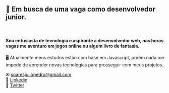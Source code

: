 ## 🔎 Em busca de uma vaga como desenvolvedor junior.  
<br>

#### Sou entusiasta de tecnologia e aspirante a desenvolvedor web, nas horas vagas me aventuro em jogos online ou algum livro de fantasia.

🖥 Atualmente meus estudos estão com base em Javascript, porém nada me impede de aprender novas tecnologias para prosseguir com meus projetos.  

✉ soaresjuliopedro@gmail.com  
👔 [Linkedin](https://www.linkedin.com/in/pjulioss/)  
🔹 [Twitter](https://www.twitter.com/pjulioss)
